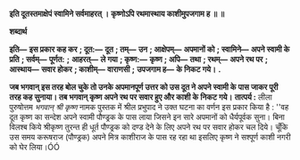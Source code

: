 **इति दूतस्तमाक्षेपं स्वामिने सर्वमाहरत् ।** **कृष्णोऽपि रथमास्थाय काशीमुपजगाम ह ॥ ॥** 

**शब्दार्थ** 

**इति—** **इस प्रकार कह कर** **; दूत:—** **दूत** **; तम्—** **उन** **; आक्षेपम्—** **अपमानों को** **; स्वामिने—** **अपने स्वामी के प्रति** **; सर्वम्—** **पूर्णत:** **;** **आहरत्—** **ले गया** **; कृष्ण:—** **कृष्ण** **; अपि—** **तथा** **; रथम्—** **अपने रथ पर** **; आस्थाय—** **सवार होकर** **; काशीम्—** **वाराणसी** **;** **उपजगाम ह—** **के निकट गये।** **.** 

**जब भगवान् इस तरह बोल चुके तो उनके अपमानपूर्ण उत्तर को उस दूत ने अपने स्वामी के** **पास जाकर पूरी तरह कह सुनाया। तब भगवान् कृष्ण अपने रथ पर सवार हुए और काशी के** **निकट गये।** **तात्पर्य :** लीला पुरुषोत्तम *भगवान् श्री कृष्ण* नामक पुस्तक में श्रील प्रभुपाद ने उक्त घटना का वर्णन इस प्रकार किया है : ''वह दूत कृष्ण का सन्देश अपने स्वामी पौण्ड्रक के पास लाया जिसने इन सारे अपमानों को धैर्यपूर्वक सुना। बिना विलश्ब किये श्रीकृष्ण तुरन्त ही धूर्त पौण्ड्रक को दण्ड देने के लिए अपने रथ पर सवार होकर चल दिये। चूँकि उस समय करूषराज (पौण्ड्रक) अपने मित्र काशीराज के पास रह रहा था इसलिए कृष्ण ने सश्पूर्ण काशी नगरी को घेर लिया।ÓÓ  